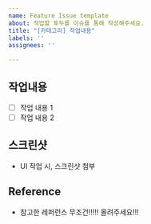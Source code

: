 ```yaml
---
name: Feature Issue template
about: 작업할 투두를 이슈를 통해 작성해주세요.
title: "[카테고리] 작업내용"
labels: ''
assignees: ''

---
```


## 작업내용
- [ ] 작업 내용 1
- [ ] 작업 내용 2

## 스크린샷 
- UI 작업 시, 스크린샷 첨부

## Reference
- 참고한 레퍼런스 무조건!!!!! 올려주세요!!! 
